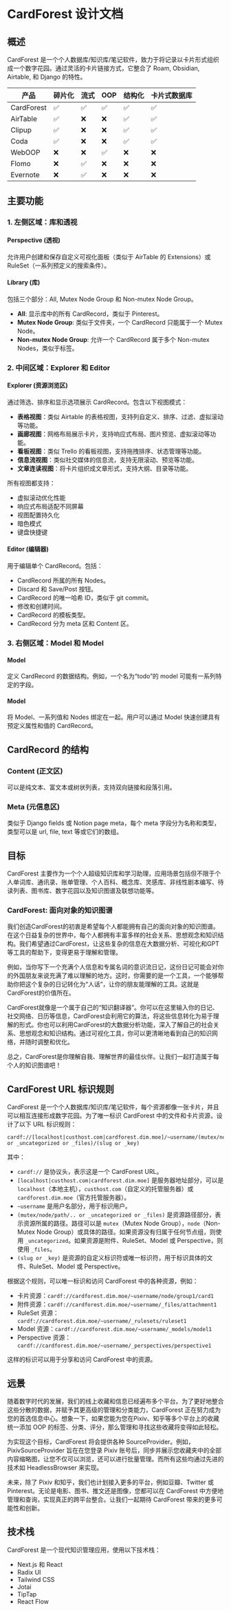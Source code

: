 # CardForest 设计文档

## 概述

CardForest 是一个个人数据库/知识库/笔记软件，致力于将记录以卡片形式组织成一个数字花园。通过灵活的卡片链接方式，它整合了 Roam, Obsidian, Airtable, 和 Django 的特性。

| 产品     | 碎片化 | 流式 | OOP | 结构化 | 卡片式数据库 |
| -------- | ------ | ---- | --- | ------ | ------------ |
| CardForest | ✅ | ✅ | ✅ | ✅ | ✅ |
| AirTable | ✅ | ❌ | ❌ | ✅ | ✅ |
| Clipup  | ✅ | ❌ | ❌ | ✅ | ✅ |
| Coda    | ✅ | ❌ | ❌ | ✅ | ✅ |
| WebOOP  | ❌ | ❌ | ✅ | ❌ | ❌ |
| Flomo   | ❌ | ✅ | ❌ | ❌ | ❌ |
| Evernote | ❌ | ✅ | ❌ | ❌ | ❌ |

## 主要功能

### 1. 左侧区域：库和透视

#### Perspective (透视)

允许用户创建和保存自定义可视化面板（类似于 AirTable 的 Extensions）或 RuleSet（一系列预定义的搜索条件）。

#### Library (库)

包括三个部分：All, Mutex Node Group 和 Non-mutex Node Group。

- **All**: 显示库中的所有 CardRecord，类似于 Pinterest。
- **Mutex Node Group**: 类似于文件夹，一个 CardRecord 只能属于一个 Mutex Node。
- **Non-mutex Node Group**: 允许一个 CardRecord 属于多个 Non-mutex Nodes，类似于标签。

### 2. 中间区域：Explorer 和 Editor

#### Explorer (资源浏览区)

通过筛选、排序和显示选项展示 CardRecord。包含以下视图模式：

- **表格视图**：类似 Airtable 的表格视图，支持列自定义、排序、过滤、虚拟滚动等功能。
- **画廊视图**：网格布局展示卡片，支持响应式布局、图片预览、虚拟滚动等功能。
- **看板视图**：类似 Trello 的看板视图，支持拖拽排序、状态管理等功能。
- **信息流视图**：类似社交媒体的信息流，支持无限滚动、预览等功能。
- **文章连读视图**：将卡片组织成文章形式，支持大纲、目录等功能。

所有视图都支持：
- 虚拟滚动优化性能
- 响应式布局适配不同屏幕
- 视图配置持久化
- 暗色模式
- 键盘快捷键

#### Editor (编辑器)

用于编辑单个 CardRecord。包括：

- CardRecord 所属的所有 Nodes。
- Discard 和 Save/Post 按钮。
- CardRecord 的唯一哈希 ID，类似于 git commit。
- 修改和创建时间。
- CardRecord 的模板类型。
- CardRecord 分为 meta 区和 Content 区。

### 3. 右侧区域：Model 和 Model

#### Model

定义 CardRecord 的数据结构。例如，一个名为“todo”的 model 可能有一系列特定的字段。

#### Model

将 Model、一系列值和 Nodes 绑定在一起。用户可以通过 Model 快速创建具有预定义属性和值的 CardRecord。

## CardRecord 的结构

### Content (正文区)

可以是纯文本、富文本或树状列表，支持双向链接和段落引用。

### Meta (元信息区)

类似于 Django fields 或 Notion page meta，每个 meta 字段分为名称和类型，类型可以是 url, file, text 等或它们的数组。

## 目标

CardForest 主要作为一个个人超级知识库和学习助理，应用场景包括但不限于个人单词库、通讯录、账单管理、个人百科、概念库、灵感库、非线性剧本编写、待读列表、图书库、数字花园以及知识图谱及联想功能等。

### CardForest: 面向对象的知识图谱

我们创造CardForest的初衷是希望每个人都能拥有自己的面向对象的知识图谱。在这个日益复杂的世界中，每个人都拥有丰富多样的社会关系、思想观念和知识结构。我们希望通过CardForest，让这些复杂的信息在大数据分析、可视化和GPT等工具的帮助下，变得更易于理解和管理。

例如，当你写下一个充满个人信息和专属名词的意识流日记，这份日记可能会对你的外国朋友来说充满了难以理解的地方。这时，你需要的是一个工具，一个能够帮助你把这个复杂的日记转化为“人话”，让你的朋友能理解的工具。这就是CardForest的价值所在。

CardForest就像是一个属于自己的“知识翻译器”。你可以在这里输入你的日记、社交网络、日历等信息，CardForest会利用它的算法，将这些信息转化为易于理解的形式。你也可以利用CardForest的大数据分析功能，深入了解自己的社会关系、思想观念和知识结构。通过可视化工具，你可以更清晰地看到自己的知识网络，并随时调整和优化。

总之，CardForest是你理解自我、理解世界的最佳伙伴。让我们一起打造属于每个人的知识图谱吧！

## CardForest URL 标识规则

CardForest 是一个个人数据库/知识库/笔记软件，每个资源都像一张卡片，并且可以相互连接形成数字花园。为了唯一标识 CardForest 中的文件和卡片资源，设计了以下 URL 标识规则：

```
cardf://[localhost|custhost.com|cardforest.dim.moe]/~username/(mutex/node/path/.. or _uncategorized or _files)/(slug or _key)
```

其中：

- `cardf://` 是协议头，表示这是一个 CardForest URL。
- `[localhost|custhost.com|cardforest.dim.moe]` 是服务器地址部分，可以是 `localhost`（本地主机），`custhost.com`（自定义的托管服务器）或 `cardforest.dim.moe`（官方托管服务器）。
- `~username` 是用户名部分，用于标识用户。
- `(mutex/node/path/.. or _uncategorized or _files)` 是资源路径部分，表示资源所属的路径。路径可以是 `mutex`（Mutex Node Group），`node`（Non-Mutex Node Group）或具体的路径。如果资源没有归属于任何节点组，则使用 `_uncategorized`。如果资源是附件、RuleSet、Model 或 Perspective，则使用 `_files`。
- `(slug or _key)` 是资源的自定义标识符或唯一标识符，用于标识具体的文件、RuleSet、Model 或 Perspective。

根据这个规则，可以唯一标识和访问 CardForest 中的各种资源，例如：

- 卡片资源：`cardf://cardforest.dim.moe/~username/node/group1/card1`
- 附件资源：`cardf://cardforest.dim.moe/~username/_files/attachment1`
- RuleSet 资源：`cardf://cardforest.dim.moe/~username/_rulesets/ruleset1`
- Model 资源：`cardf://cardforest.dim.moe/~username/_models/model1`
- Perspective 资源：`cardf://cardforest.dim.moe/~username/_perspectives/perspective1`

这样的标识可以用于分享和访问 CardForest 中的资源。

## 远景

随着数字时代的发展，我们的线上收藏和信息已经遍布多个平台。为了更好地整合这些分散的数据，并赋予其更高级的管理和分类能力，CardForest 正在努力成为您的首选信息中心。想象一下，如果您能为您在Pixiv、知乎等多个平台上的收藏统一添加 OOP 的标签、分类、评分，那么管理和寻找这些收藏将变得如此轻松。

为实现这个目标，CardForest 将会提供各种 SourceProvider。例如，PixivSourceProvider 旨在在您登录 Pixiv 账号后，同步并展示您收藏夹中的全部内容缩略图，让您不仅可以浏览，还可以进行批量管理。而所有这些均通过先进的技术如 HeadlessBrowser 来实现。

未来，除了 Pixiv 和知乎，我们也计划接入更多的平台，例如豆瓣、Twitter 或 Pinterest。无论是电影、图书、推文还是图像，您都可以在 CardForest 中方便地管理和查询，实现真正的跨平台整合。让我们一起期待 CardForest 带来的更多可能性和创新。

## 技术栈

CardForest 是一个现代知识管理应用，使用以下技术栈：

- Next.js 和 React
- Radix UI
- Tailwind CSS
- Jotai
- TipTap
- React Flow
